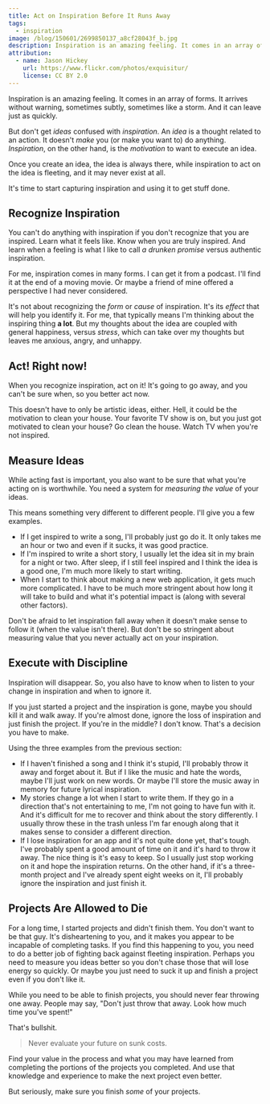 ```yaml
---
title: Act on Inspiration Before It Runs Away
tags:
  - inspiration
image: /blog/150601/2699850137_a8cf28043f_b.jpg
description: Inspiration is an amazing feeling. It comes in an array of forms. It arrives without warning, sometimes subtly, sometimes like a storm. And it can leave just as quickly.
attribution:
  - name: Jason Hickey
    url: https://www.flickr.com/photos/exquisitur/
    license: CC BY 2.0
---
```


Inspiration is an amazing feeling. It comes in an array of forms. It arrives without warning, sometimes subtly, sometimes like a storm. And it can leave just as quickly.

But don't get _ideas_ confused with _inspiration_. An _idea_ is a thought related to an action. It doesn't _make_ you (or make you want to) do anything. _Inspiration_, on the other hand, is the _motivation_ to want to execute an idea.

Once you create an idea, the idea is always there, while inspiration to act on the idea is fleeting, and it may never exist at all.

It's time to start capturing inspiration and using it to get stuff done.

## Recognize Inspiration

You can't do anything with inspiration if you don't recognize that you are inspired. Learn what it feels like. Know when you are truly inspired. And learn when a feeling is what I like to call _a drunken promise_ versus authentic inspiration.

For me, inspiration comes in many forms. I can get it from a podcast. I'll find it at the end of a moving movie. Or maybe a friend of mine offered a perspective I had never considered.

It's not about recognizing the _form_ or _cause_ of inspiration. It's its _effect_ that will help you identify it. For me, that typically means I'm thinking about the inspiring thing **a lot**. But my thoughts about the idea are coupled with general happiness, versus _stress_, which can take over my thoughts but leaves me anxious, angry, and unhappy.

## Act! Right now!

When you recognize inspiration, act on it! It's going to go away, and you can't be sure when, so you better act now.

This doesn't have to only be artistic ideas, either. Hell, it could be the motivation to clean your house. Your favorite TV show is on, but you just got motivated to clean your house? Go clean the house. Watch TV when you're not inspired.

## Measure Ideas

While acting fast is important, you also want to be sure that what you're acting on is worthwhile. You need a system for _measuring the value_ of your ideas.

This means something very different to different people. I'll give you a few examples.

- If I get inspired to write a song, I'll probably just go do it. It only takes me an hour or two and even if it sucks, it was good practice.
- If I'm inspired to write a short story, I usually let the idea sit in my brain for a night or two. After sleep, if I still feel inspired and I think the idea is a good one, I'm much more likely to start writing.
- When I start to think about making a new web application, it gets much more complicated. I have to be much more stringent about how long it will take to build and what it's potential impact is (along with several other factors).

Don't be afraid to let inspiration fall away when it doesn't make sense to follow it (when the value isn't there). But don't be so stringent about measuring value that you never actually act on your inspiration.

## Execute with Discipline

Inspiration will disappear. So, you also have to know when to listen to your change in inspiration and when to ignore it.

If you just started a project and the inspiration is gone, maybe you should kill it and walk away. If you're almost done, ignore the loss of inspiration and just finish the project. If you're in the middle? I don't know. That's a decision you have to make.

Using the three examples from the previous section:

- If I haven't finished a song and I think it's stupid, I'll probably throw it away and forget about it. But if I like the music and hate the words, maybe I'll just work on new words. Or maybe I'll store the music away in memory for future lyrical inspiration.
- My stories change a lot when I start to write them. If they go in a direction that's not entertaining to me, I'm not going to have fun with it. And it's difficult for me to recover and think about the story differently. I usually throw these in the trash unless I'm far enough along that it makes sense to consider a different direction.
- If I lose inspiration for an app and it's not quite done yet, that's tough. I've probably spent a good amount of time on it and it's hard to throw it away. The nice thing is it's easy to keep. So I usually just stop working on it and hope the inspiration returns. On the other hand, if it's a three-month project and I've already spent eight weeks on it, I'll probably ignore the inspiration and just finish it.

## Projects Are Allowed to Die

For a long time, I started projects and didn't finish them. You don't want to be that guy. It's disheartening to you, and it makes you appear to be incapable of completing tasks. If you find this happening to you, you need to do a better job of fighting back against fleeting inspiration. Perhaps you need to measure you ideas better so you don't chase those that will lose energy so quickly. Or maybe you just need to suck it up and finish a project even if you don't like it.

While you need to be able to finish projects, you should never fear throwing one away. People may say, "Don't just throw that away. Look how much time you've spent!"

That's bullshit.

> Never evaluate your future on sunk costs.

Find your value in the process and what you may have learned from completing the portions of the projects you completed. And use that knowledge and experience to make the next project even better.

But seriously, make sure you finish _some_ of your projects.
